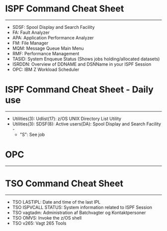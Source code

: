 # ISPF Command Cheat Sheet
---------------------------------------------------------
- SDSF: Spool Display and Search Facility
- FA: Fault Analyzer
- APA: Application Performance Analyzer
- FM: File Manager
- MQM: Message Queue Main Menu
- RMF: Performance Management
- TASID: System Enqueue Status (Shows jobs holding/allocated datasets)
- ISRDDN: Overview of DDNAME and DSNName in your ISPF Session
- OPC: IBM Z Workload Scheduler 

# ISPF Command Cheat Sheet - Daily use
---------------------------------------------------------
- Utilities(3): Udlist(17): z/OS UNIX Directory List Utility
- Utilities(3): SDSF(8): Active users(DA): Spool Display and Search Facility -
  - "S": See job

# OPC
----------------------------------------------------------

# TSO Command Cheat Sheet
----------------------------------------------------------
- TSO LASTIPL: Date and time of the last IPL
- TSO ISPVCALL STATUS: System information related to ISPF Session
- TSO vagtadm: Administration af Batchvagter og Kontaktpersoner
- TSO OMVS: Invoke the z/OS shell
- TSO v265: Vagt 265 Tools
